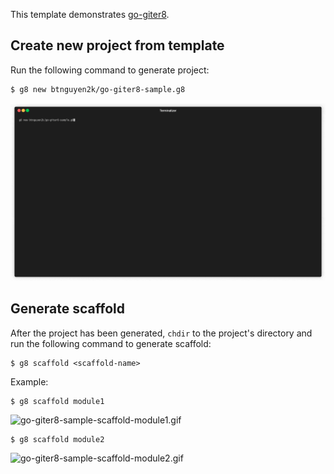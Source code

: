 This template demonstrates [go-giter8](https://github.com/btnguyen2k/go-giter8).

## Create new project from template

Run the following command to generate project:

```
$ g8 new btnguyen2k/go-giter8-sample.g8
```
![go-giter8-sample-min.gif](go-giter8-sample-min.gif)

## Generate scaffold

After the project has been generated, `chdir` to the project's directory and run the following command to generate scaffold:

```
$ g8 scaffold <scaffold-name>
```

Example:

```
$ g8 scaffold module1
```
![go-giter8-sample-scaffold-module1.gif](go-giter8-sample-scaffold-module1.gif)


```
$ g8 scaffold module2
```
![go-giter8-sample-scaffold-module2.gif](go-giter8-sample-scaffold-module2.gif)
